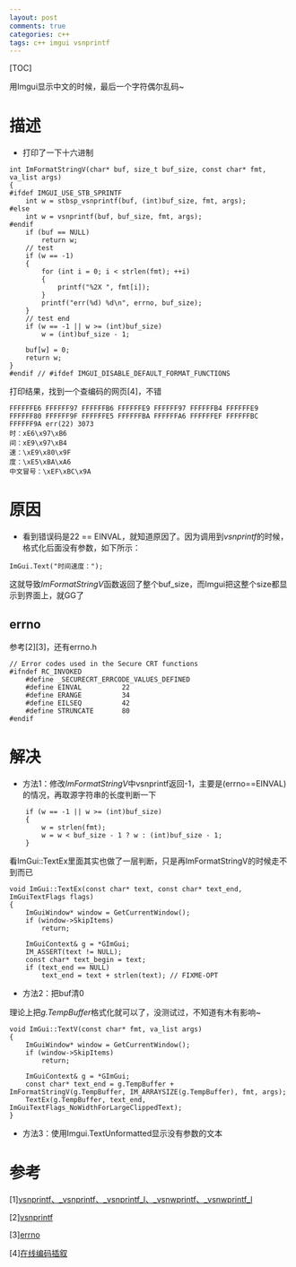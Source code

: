 ```yaml
---
layout: post
comments: true
categories: c++
tags: c++ imgui vsnprintf
---
```


[TOC]

用Imgui显示中文的时候，最后一个字符偶尔乱码~





# 描述

* 打印了一下十六进制

```
int ImFormatStringV(char* buf, size_t buf_size, const char* fmt, va_list args)
{
#ifdef IMGUI_USE_STB_SPRINTF
    int w = stbsp_vsnprintf(buf, (int)buf_size, fmt, args);
#else
    int w = vsnprintf(buf, buf_size, fmt, args);
#endif
    if (buf == NULL)
        return w;
    // test
    if (w == -1)
    {
        for (int i = 0; i < strlen(fmt); ++i)
        {
            printf("%2X ", fmt[i]);
        }
        printf("err(%d) %d\n", errno, buf_size);
    }
    // test end
    if (w == -1 || w >= (int)buf_size)
        w = (int)buf_size - 1;

    buf[w] = 0;
    return w;
}
#endif // #ifdef IMGUI_DISABLE_DEFAULT_FORMAT_FUNCTIONS

```

打印结果，找到一个查编码的网页[4]，不错

```
FFFFFFE6 FFFFFF97 FFFFFFB6 FFFFFFE9 FFFFFF97 FFFFFFB4 FFFFFFE9 FFFFFF80 FFFFFF9F FFFFFFE5 FFFFFFBA FFFFFFA6 FFFFFFEF FFFFFFBC FFFFFF9A err(22) 3073
时：xE6\x97\xB6
间：xE9\x97\xB4
速：\xE9\x80\x9F
度：\xE5\xBA\xA6
中文冒号：\xEF\xBC\x9A
```

# 原因
* 看到错误码是22 == EINVAL，就知道原因了。因为调用到*vsnprintf*的时候，格式化后面没有参数，如下所示：

```
ImGui.Text("时间速度：");
```

这就导致*ImFormatStringV*函数返回了整个buf_size，而Imgui把这整个size都显示到界面上，就GG了

## errno
参考[2][3]，还有errno.h

```
// Error codes used in the Secure CRT functions
#ifndef RC_INVOKED
    #define _SECURECRT_ERRCODE_VALUES_DEFINED
    #define EINVAL          22
    #define ERANGE          34
    #define EILSEQ          42
    #define STRUNCATE       80
#endif
```

# 解决
* 方法1：修改*ImFormatStringV*中vsnprintf返回-1，主要是(errno==EINVAL)的情况，再取源字符串的长度判断一下

```
    if (w == -1 || w >= (int)buf_size)
    {
        w = strlen(fmt);
        w = w < buf_size - 1 ? w : (int)buf_size - 1;
    }
```

看ImGui::TextEx里面其实也做了一层判断，只是再ImFormatStringV的时候走不到而已

```
void ImGui::TextEx(const char* text, const char* text_end, ImGuiTextFlags flags)
{
    ImGuiWindow* window = GetCurrentWindow();
    if (window->SkipItems)
        return;

    ImGuiContext& g = *GImGui;
    IM_ASSERT(text != NULL);
    const char* text_begin = text;
    if (text_end == NULL)
        text_end = text + strlen(text); // FIXME-OPT
```

* 方法2：把buf清0

理论上把*g.TempBuffer*格式化就可以了，没测试过，不知道有木有影响~

```
void ImGui::TextV(const char* fmt, va_list args)
{
    ImGuiWindow* window = GetCurrentWindow();
    if (window->SkipItems)
        return;

    ImGuiContext& g = *GImGui;
    const char* text_end = g.TempBuffer + ImFormatStringV(g.TempBuffer, IM_ARRAYSIZE(g.TempBuffer), fmt, args);
    TextEx(g.TempBuffer, text_end, ImGuiTextFlags_NoWidthForLargeClippedText);
}
```

* 方法3：使用Imgui.TextUnformatted显示没有参数的文本

# 参考
[1][vsnprintf、_vsnprintf、_vsnprintf_l、_vsnwprintf、_vsnwprintf_l](https://docs.microsoft.com/zh-cn/cpp/c-runtime-library/reference/vsnprintf-vsnprintf-vsnprintf-l-vsnwprintf-vsnwprintf-l?view=vs-2019)

[2][vsnprintf](http://www.qnx.com/developers/docs/6.5.0/index.jsp?topic=%2Fcom.qnx.doc.neutrino_lib_ref%2Fv%2Fvsnprintf.html)

[3][errno](http://www.qnx.com/developers/docs/6.5.0/index.jsp?topic=%2Fcom.qnx.doc.neutrino_lib_ref%2Fv%2Fvsnprintf.html)

[4][在线编码插叙](http://bianma.911cha.com/)